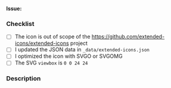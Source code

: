 <!--
Before opening your pull request, have a quick look at our contribution guidelines: https://github.com/extended-icons/extended-icons/blob/develop/CONTRIBUTING.md
-->

**Issue:**


### Checklist
  - [ ] The icon is out of scope of the https://github.com/extended-icons/extended-icons project
  - [ ] I updated the JSON data in `_data/extended-icons.json`
  - [ ] I optimized the icon with SVGO or SVGOMG
  - [ ] The SVG `viewbox` is `0 0 24 24`

### Description
<!--
Anything relevant, for example:
  - Why is the icon out of scope?
  - Why did you pick the hex value?
  - Did you manually vectorize the logo?
  - Have you used multiple sources?
  - etc.
-->
